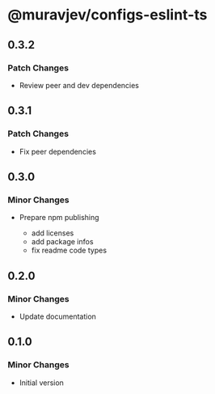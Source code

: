 # @muravjev/configs-eslint-ts

## 0.3.2

### Patch Changes

- Review peer and dev dependencies

## 0.3.1

### Patch Changes

- Fix peer dependencies

## 0.3.0

### Minor Changes

- Prepare npm publishing

  - add licenses
  - add package infos
  - fix readme code types

## 0.2.0

### Minor Changes

- Update documentation

## 0.1.0

### Minor Changes

- Initial version
